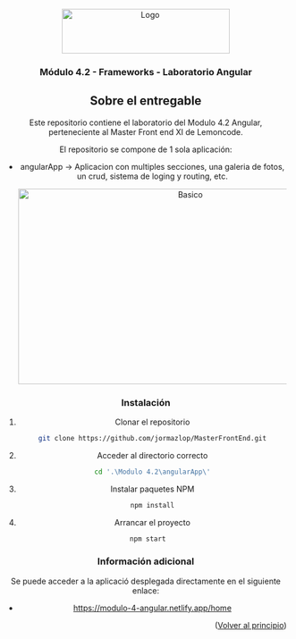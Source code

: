 <div id="top"></div>

<!-- PROJECT LOGO -->
<br />
<div align="center">
  <a href="//images.squarespace-cdn.com/content/v1/56cdb491a3360cdd18de5e16/1536155167931-3JJ7O74IM4QP88L0RQS9/3_200.png?format=400w">
    <img src="https://images.squarespace-cdn.com/content/v1/56cdb491a3360cdd18de5e16/1536155167931-3JJ7O74IM4QP88L0RQS9/3_200.png?format=400w" alt="Logo" width="300" height="80">
  </a>

  <h3 align="center">Módulo 4.2 - Frameworks - Laboratorio Angular</h3>

<!-- ABOUT THE PROJECT -->
## Sobre el entregable

Este repositorio contiene el laboratorio del Modulo 4.2 Angular, perteneciente al Master Front end XI de Lemoncode.

El repositorio se compone de 1 sola aplicación:
* angularApp -> Aplicacion con multiples secciones, una galeria de fotos, un crud, sistema de loging y routing, etc.
  
  <img src="https://user-images.githubusercontent.com/21321737/147984647-5cc2e76f-44e1-4b12-aea8-faa6959eb863.png" alt="Basico" width="600" height="350">



### Instalación

1. Clonar el repositorio
   ```sh
   git clone https://github.com/jormazlop/MasterFrontEnd.git
   ```
2. Acceder al directorio correcto
   ```sh
   cd '.\Modulo 4.2\angularApp\'
   ```
3. Instalar paquetes NPM
   ```sh
   npm install
   ```
4. Arrancar el proyecto
  ```sh
   npm start
   ```

### Información adicional
  
  Se puede acceder a la aplicació desplegada directamente en el siguiente enlace:
  
  * https://modulo-4-angular.netlify.app/home
  
  
<p align="right">(<a href="#top">Volver al principio</a>)</p>

